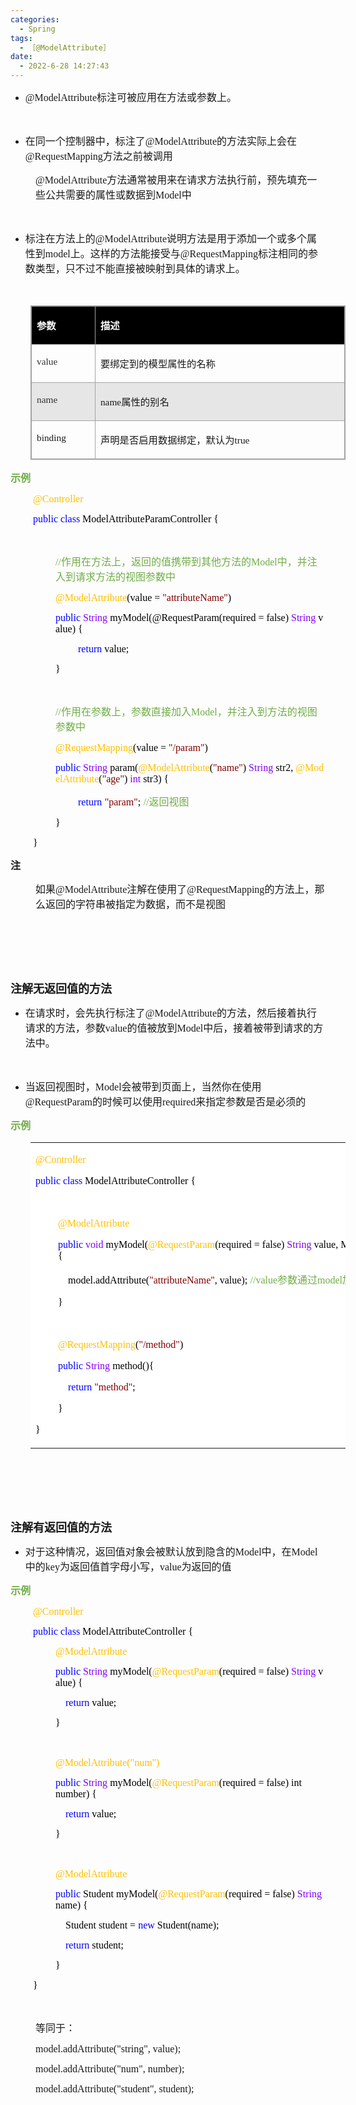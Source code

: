 ```yaml
---
categories:
  - Spring
tags:
  - ［@ModelAttribute］
date:
  - 2022-6-28 14:27:43
---
```


<ul style="list-style-type:disc">
    <li><span style="font-size:12.0pt"><span
                style="font-family:&quot;Comic Sans MS&quot;">@ModelAttribute</span></span><span
            style="font-size:12.0pt"><span
                style="font-family:&quot;Microsoft YaHei UI&quot;">标注可被应用在方法或参数上。</span></span></li>
</ul>
<p><span style="font-size:12.0pt"><span style="font-family:&quot;Microsoft YaHei UI&quot;">&nbsp;</span></span></p>
<ul style="list-style-type:disc">
    <li><span style="font-size:12.0pt"><span
                style="font-family:&quot;Microsoft YaHei UI&quot;">在同一个控制器中，标注了</span></span><span
            style="font-size:12.0pt"><span
                style="font-family:&quot;Comic Sans MS&quot;">@ModelAttribute</span></span><span
            style="font-size:12.0pt"><span
                style="font-family:&quot;Microsoft YaHei UI&quot;">的方法实际上会在</span></span><span
            style="font-size:12.0pt"><span
                style="font-family:&quot;Comic Sans MS&quot;">@RequestMapping</span></span><span
            style="font-size:12.0pt"><span style="font-family:&quot;Microsoft YaHei UI&quot;">方法之前被调用</span></span></li>
</ul>
<p style="margin-left: 40px;"><span style="font-size:12.0pt"><span
            style="font-family:&quot;Comic Sans MS&quot;">@ModelAttribute</span><span
            style="font-family:&quot;Microsoft YaHei UI&quot;">方法通常被用来在请求方法执行前，预先填充一些公共需要的属性或数据到</span><span
            style="font-family:&quot;Comic Sans MS&quot;">Model</span><span
            style="font-family:&quot;Microsoft YaHei UI&quot;">中</span></span></p>
<p><span style="font-size:12.0pt"><span style="font-family:&quot;Microsoft YaHei UI&quot;">&nbsp;</span></span></p>
<ul style="list-style-type:disc">
    <li><span style="font-size:12.0pt"><span
                style="font-family:&quot;Microsoft YaHei UI&quot;">标注在方法上的</span></span><span
            style="font-size:12.0pt"><span
                style="font-family:&quot;Comic Sans MS&quot;">@ModelAttribute</span></span><span
            style="font-size:12.0pt"><span
                style="font-family:&quot;Microsoft YaHei UI&quot;">说明方法是用于添加一个或多个属性到</span></span><span
            style="font-size:12.0pt"><span style="font-family:&quot;Comic Sans MS&quot;">model</span></span><span
            style="font-size:12.0pt"><span
                style="font-family:&quot;Microsoft YaHei UI&quot;">上。这样的方法能接受与</span></span><span
            style="font-size:12.0pt"><span
                style="font-family:&quot;Comic Sans MS&quot;">@RequestMapping</span></span><span
            style="font-size:12.0pt"><span
                style="font-family:&quot;Microsoft YaHei UI&quot;">标注相同的参数类型，只不过不能直接被映射到具体的请求上。</span></span></li>
</ul>
<p><span style="font-size:12.0pt"><span style="font-family:&quot;Microsoft YaHei UI&quot;">&nbsp;</span></span></p>
<table summary="" cellspacing="0"
    style="border-collapse:collapse; border-color:#a3a3a3; border-style:solid; border-width:1px; margin-left:32px"
    class=" cke_show_border">
    <tbody>
        <tr>
            <td
                style="background-color:black; border-bottom:1px solid #a3a3a3; border-left:1px solid #a3a3a3; border-right:1px solid #a3a3a3; border-top:1px solid #a3a3a3; vertical-align:top; width:1.0034in">
                <p><span style="font-size:11.5pt"><span style="font-family:&quot;Microsoft YaHei UI&quot;"><span
                                style="color:white"><strong>参数</strong></span></span></span></p>
            </td>
            <td
                style="background-color:black; border-bottom:1px solid #a3a3a3; border-left:1px solid #a3a3a3; border-right:1px solid #a3a3a3; border-top:1px solid #a3a3a3; vertical-align:top; width:5.0659in">
                <p><span style="font-size:11.5pt"><span style="font-family:&quot;Microsoft YaHei UI&quot;"><span
                                style="color:white"><strong>描述</strong></span></span></span></p>
            </td>
        </tr>
        <tr>
            <td
                style="border-bottom:1px solid #a3a3a3; border-left:1px solid #a3a3a3; border-right:1px solid #a3a3a3; border-top:1px solid #a3a3a3; vertical-align:top; width:1.0034in">
                <p><span style="font-size:11.5pt"><span style="font-family:&quot;Comic Sans MS&quot;"><span
                                style="color:#333333">value</span></span></span></p>
            </td>
            <td
                style="border-bottom:1px solid #a3a3a3; border-left:1px solid #a3a3a3; border-right:1px solid #a3a3a3; border-top:1px solid #a3a3a3; vertical-align:top; width:5.0659in">
                <p><span style="font-size:11.5pt"><span
                            style="font-family:&quot;Microsoft YaHei UI&quot;">要绑定到的模型属性的名称</span></span></p>
            </td>
        </tr>
        <tr>
            <td
                style="background-color:#e7e6e6; border-bottom:1px solid #a3a3a3; border-left:1px solid #a3a3a3; border-right:1px solid #a3a3a3; border-top:1px solid #a3a3a3; vertical-align:top; width:1.0034in">
                <p><span style="font-size:11.5pt"><span style="font-family:&quot;Comic Sans MS&quot;"><span
                                style="color:#333333">name</span></span></span></p>
            </td>
            <td
                style="background-color:#e7e6e6; border-bottom:1px solid #a3a3a3; border-left:1px solid #a3a3a3; border-right:1px solid #a3a3a3; border-top:1px solid #a3a3a3; vertical-align:top; width:5.0659in">
                <p><span style="font-size:11.5pt"><span style="font-family:&quot;Comic Sans MS&quot;">name</span><span
                            style="font-family:&quot;Microsoft YaHei UI&quot;">属性的别名</span></span></p>
            </td>
        </tr>
        <tr>
            <td
                style="border-bottom:1px solid #a3a3a3; border-left:1px solid #a3a3a3; border-right:1px solid #a3a3a3; border-top:1px solid #a3a3a3; vertical-align:top; width:1.0034in">
                <p><span style="font-size:11.5pt"><span
                            style="font-family:&quot;Comic Sans MS&quot;">binding</span></span></p>
            </td>
            <td
                style="border-bottom:1px solid #a3a3a3; border-left:1px solid #a3a3a3; border-right:1px solid #a3a3a3; border-top:1px solid #a3a3a3; vertical-align:top; width:5.0659in">
                <p><span style="font-size:11.5pt"><span
                            style="font-family:&quot;Microsoft YaHei UI&quot;">声明是否启用数据绑定，默认为</span><span
                            style="font-family:&quot;Comic Sans MS&quot;">true</span></span></p>
            </td>
        </tr>
    </tbody>
</table>
<p><span style="font-size:12.0pt"><span style="font-family:&quot;Microsoft YaHei UI&quot;"><span
                style="color:#70ad47"><strong>示例</strong></span></span></span></p>
<p style="margin-left:36px"><span style="font-size:12.0pt"><span style="font-family:&quot;Comic Sans MS&quot;"><span
                style="color:#ffc000">@Controller</span></span></span></p>
<p style="margin-left:36px"><span style="font-size:12.0pt"><span style="font-family:&quot;Comic Sans MS&quot;"><span
                style="color:blue">public</span>&nbsp;<span style="color:blue">class</span><span
                style="color:black">&nbsp;ModelAttributeParamController&nbsp;{</span></span></span></p>
<p style="margin-left:36px"><span style="font-size:12.0pt"><span
            style="font-family:&quot;Microsoft YaHei&quot;">&nbsp;</span></span></p>
<p style="margin-left:72px"><span style="font-size:12.0pt"><span style="color:#70ad47"><span
                style="font-family:&quot;Comic Sans MS&quot;">//</span><span
                style="font-family:&quot;Microsoft YaHei UI&quot;">作用在方法上，返回的值携带到其他方法的</span><span
                style="font-family:&quot;Comic Sans MS&quot;">Model</span><span
                style="font-family:&quot;Microsoft YaHei UI&quot;">中，并注入到请求方法的视图参数中</span></span></span></p>
<p style="margin-left:72px"><span style="font-size:12.0pt"><span style="font-family:&quot;Comic Sans MS&quot;"><span
                style="color:#ffc000">@ModelAttribute</span><span style="color:black">(value&nbsp;=&nbsp;</span><span
                style="color:maroon">"attributeName"</span><span style="color:black">)</span></span></span></p>
<p style="margin-left:72px"><span style="font-size:12.0pt"><span style="font-family:&quot;Comic Sans MS&quot;"><span
                style="color:blue">public</span>&nbsp;<span style="color:#8000ff">String</span><span
                style="color:black">&nbsp;myModel(@RequestParam(required&nbsp;=&nbsp;false)&nbsp;</span><span
                style="color:#8000ff">String</span><span style="color:black">&nbsp;value)&nbsp;{</span></span></span>
</p>
<p style="margin-left:108px"><span style="font-size:12.0pt"><span style="font-family:&quot;Comic Sans MS&quot;"><span
                style="color:blue">return</span><span style="color:black">&nbsp;value;</span></span></span></p>
<p style="margin-left:72px"><span style="font-size:12.0pt"><span style="font-family:&quot;Comic Sans MS&quot;"><span
                style="color:black">}</span></span></span></p>
<p style="margin-left:72px"><span style="font-size:12.0pt"><span style="font-family:&quot;Comic Sans MS&quot;"><span
                style="color:black">&nbsp;</span></span></span></p>
<p style="margin-left:72px"><span style="font-size:12.0pt"><span style="color:#70ad47"><span
                style="font-family:&quot;Comic Sans MS&quot;">//</span><span
                style="font-family:&quot;Microsoft YaHei UI&quot;">作用在参数上，参数直接加入</span><span
                style="font-family:&quot;Comic Sans MS&quot;">Model</span><span
                style="font-family:&quot;Microsoft YaHei UI&quot;">，并注入到方法的视图参数中</span></span></span></p>
<p style="margin-left:72px"><span style="font-size:12.0pt"><span style="font-family:&quot;Comic Sans MS&quot;"><span
                style="color:#ffc000">@RequestMapping</span><span style="color:black">(value&nbsp;=&nbsp;</span><span
                style="color:maroon">"/param"</span><span style="color:black">)</span></span></span></p>
<p style="margin-left:72px"><span style="font-size:12.0pt"><span style="font-family:&quot;Comic Sans MS&quot;"><span
                style="color:blue">public</span>&nbsp;<span style="color:#8000ff">String</span><span
                style="color:black">&nbsp;param(</span><span style="color:#ffc000">@ModelAttribute</span><span
                style="color:black">(</span><span style="color:maroon">"name"</span><span
                style="color:black">)&nbsp;</span><span style="color:#8000ff">String</span><span
                style="color:black">&nbsp;str2,&nbsp;</span><span style="color:#ffc000">@ModelAttribute</span><span
                style="color:black">(</span><span style="color:maroon">"age"</span><span
                style="color:black">)&nbsp;</span><span style="color:#8000ff">int</span><span
                style="color:black">&nbsp;str3)&nbsp;{</span></span></span></p>
<p style="margin-left:108px"><span style="font-size:12.0pt"><span style="font-family:&quot;Comic Sans MS&quot;"><span
                style="color:blue">return</span></span>&nbsp;<span style="font-family:&quot;Comic Sans MS&quot;"><span
                style="color:maroon">"param"</span></span><span style="font-family:&quot;Comic Sans MS&quot;"><span
                style="color:black">;</span></span> <span style="font-family:&quot;Microsoft YaHei&quot;"><span
                style="color:#70ad47">//</span></span><span style="font-family:&quot;Microsoft YaHei&quot;"><span
                style="color:#70ad47">返回视图</span></span></span></p>
<p style="margin-left:72px"><span style="font-size:12.0pt"><span style="font-family:&quot;Comic Sans MS&quot;"><span
                style="color:black">}</span></span></span></p>
<p style="margin-left:36px"><span style="font-size:12.0pt"><span style="font-family:&quot;Comic Sans MS&quot;"><span
                style="color:black">}</span></span></span></p>
<p><span style="font-size:12.0pt"><span
            style="font-family:&quot;Microsoft YaHei UI&quot;"><strong>注</strong></span></span></p>
<p style="margin-left: 40px;"><span style="font-size:12.0pt"><span
            style="font-family:&quot;Microsoft YaHei UI&quot;">如果</span><span
            style="font-family:&quot;Comic Sans MS&quot;">@ModelAttribute</span><span
            style="font-family:&quot;Microsoft YaHei UI&quot;">注解在使用了</span><span
            style="font-family:&quot;Comic Sans MS&quot;">@RequestMapping</span><span
            style="font-family:&quot;Microsoft YaHei UI&quot;">的方法上，那么返回的字符串被指定为数据，而不是视图</span></span></p>
<p><span style="font-size:12.0pt"><span style="font-family:&quot;Microsoft YaHei UI&quot;">&nbsp;</span></span></p>
<p><span style="font-size:12.0pt"><span style="font-family:&quot;Microsoft YaHei UI&quot;">&nbsp;</span></span></p>
<p><span style="font-size:12.0pt"><span style="font-family:&quot;Microsoft YaHei UI&quot;">&nbsp;</span></span></p>
<p><span style="font-size:13.5pt"><span
            style="font-family:&quot;Microsoft YaHei UI&quot;"><strong>注解无返回值的方法</strong></span></span></p>
<ul style="list-style-type:disc">
    <li><span style="font-size:12.0pt"><span
                style="font-family:&quot;Microsoft YaHei UI&quot;">在请求时，会先执行标注了</span></span><span
            style="font-size:12.0pt"><span
                style="font-family:&quot;Comic Sans MS&quot;">@ModelAttribute</span></span><span
            style="font-size:12.0pt"><span
                style="font-family:&quot;Microsoft YaHei UI&quot;">的方法，然后接着执行请求的方法，参数</span></span><span
            style="font-size:12.0pt"><span style="font-family:&quot;Comic Sans MS&quot;">value</span></span><span
            style="font-size:12.0pt"><span style="font-family:&quot;Microsoft YaHei UI&quot;">的值被放到</span></span><span
            style="font-size:12.0pt"><span style="font-family:&quot;Comic Sans MS&quot;">Model</span></span><span
            style="font-size:12.0pt"><span
                style="font-family:&quot;Microsoft YaHei UI&quot;">中后，接着被带到请求的方法中。</span></span></li>
</ul>
<p><span style="font-size:12.0pt"><span style="font-family:&quot;Microsoft YaHei UI&quot;">&nbsp;</span></span></p>
<ul style="list-style-type:disc">
    <li><span style="font-size:12.0pt"><span
                style="font-family:&quot;Microsoft YaHei UI&quot;">当返回视图时，</span></span><span
            style="font-size:12.0pt"><span style="font-family:&quot;Comic Sans MS&quot;">Model</span></span><span
            style="font-size:12.0pt"><span
                style="font-family:&quot;Microsoft YaHei UI&quot;">会被带到页面上，当然你在使用</span></span><span
            style="font-size:12.0pt"><span
                style="font-family:&quot;Comic Sans MS&quot;">@RequestParam</span></span><span
            style="font-size:12.0pt"><span style="font-family:&quot;Microsoft YaHei UI&quot;">的时候可以使用</span></span><span
            style="font-size:12.0pt"><span style="font-family:&quot;Comic Sans MS&quot;">required</span></span><span
            style="font-size:12.0pt"><span style="font-family:&quot;Microsoft YaHei UI&quot;">来指定参数是否是必须的</span></span>
    </li>
</ul>
<p><span style="font-size:12.0pt"><span style="font-family:&quot;Microsoft YaHei UI&quot;"><span
                style="color:#70ad47"><strong>示例</strong></span></span></span></p>
<table summary="" cellspacing="0"
    style="border-collapse:collapse; border-color:#a3a3a3; border-style:solid; border-width:0px; margin-left:32px"
    class=" cke_show_border">
    <tbody>
        <tr>
            <td
                style="background-color:white; border-bottom:0px; border-left:0px; border-right:0px; border-top:0px; vertical-align:top; width:6.9944in">
                <p><span style="font-size:12.0pt"><span style="font-family:&quot;Comic Sans MS&quot;"><span
                                style="color:#ffc000">@Controller</span></span></span></p>
                <p><span style="font-size:12.0pt"><span style="font-family:&quot;Comic Sans MS&quot;"><span
                                style="color:blue">public</span>&nbsp;<span style="color:blue">class</span><span
                                style="color:black">&nbsp;ModelAttributeController&nbsp;{</span></span></span></p>
                <p style="margin-left:36px"><span style="font-size:12.0pt"><span
                            style="font-family:&quot;Microsoft YaHei&quot;">&nbsp;</span></span></p>
                <p style="margin-left:36px"><span style="font-size:12.0pt"><span
                            style="font-family:&quot;Comic Sans MS&quot;"><span
                                style="color:#ffc000">@ModelAttribute</span></span></span></p>
                <p style="margin-left:36px"><span style="font-size:12.0pt"><span
                            style="font-family:&quot;Comic Sans MS&quot;"><span
                                style="color:blue">public</span>&nbsp;<span style="color:#8000ff">void</span><span
                                style="color:black">&nbsp;myModel(</span><span
                                style="color:#ffc000">@RequestParam</span><span
                                style="color:black">(required&nbsp;=&nbsp;false)&nbsp;</span><span
                                style="color:#8000ff">String</span>&nbsp;<span style="color:black">value</span><span
                                style="color:black">,&nbsp;Model&nbsp;model){</span></span></span></p>
                <p style="margin-left:36px"><span style="font-size:12.0pt"><span
                            style="font-family:&quot;Comic Sans MS&quot;"><span
                                style="color:black">&nbsp;&nbsp;&nbsp;&nbsp;model.addAttribute(</span></span><span
                            style="font-family:&quot;Comic Sans MS&quot;"><span
                                style="color:maroon">"attributeName"</span></span><span
                            style="font-family:&quot;Comic Sans MS&quot;"><span
                                style="color:black">,&nbsp;</span></span><span
                            style="font-family:&quot;Comic Sans MS&quot;"><span
                                style="color:black">value</span></span><span
                            style="font-family:&quot;Comic Sans MS&quot;"><span style="color:black">);</span></span>
                        <span style="font-family:&quot;Comic Sans MS&quot;"><span
                                style="color:#70ad47">//value</span></span><span
                            style="font-family:&quot;Microsoft YaHei UI&quot;"><span
                                style="color:#70ad47">参数通过</span></span><span
                            style="font-family:&quot;Comic Sans MS&quot;"><span
                                style="color:#70ad47">model</span></span><span
                            style="font-family:&quot;Microsoft YaHei UI&quot;"><span
                                style="color:#70ad47">加入视图</span></span></span></p>
                <p style="margin-left:36px"><span style="font-size:12.0pt"><span
                            style="font-family:&quot;Comic Sans MS&quot;"><span
                                style="color:black">}</span></span></span></p>
                <p style="margin-left:36px"><span style="font-size:12.0pt"><span
                            style="font-family:&quot;Comic Sans MS&quot;"><span
                                style="color:black">&nbsp;</span></span></span></p>
                <p style="margin-left:36px"><span style="font-size:12.0pt"><span
                            style="font-family:&quot;Comic Sans MS&quot;"><span
                                style="color:#ffc000">@RequestMapping</span><span style="color:black">(</span><span
                                style="color:maroon">"/method"</span><span style="color:black">)</span></span></span>
                </p>
                <p style="margin-left:36px"><span style="font-size:12.0pt"><span
                            style="font-family:&quot;Comic Sans MS&quot;"><span
                                style="color:blue">public</span>&nbsp;<span style="color:#8000ff">String</span><span
                                style="color:black">&nbsp;method(){</span></span></span></p>
                <p style="margin-left:36px"><span style="font-size:12.0pt"><span
                            style="font-family:&quot;Comic Sans MS&quot;">&nbsp;&nbsp;&nbsp;&nbsp;<span
                                style="color:blue">return</span>&nbsp;<span style="color:maroon">"method"</span><span
                                style="color:black">;</span></span></span></p>
                <p style="margin-left:36px"><span style="font-size:12.0pt"><span
                            style="font-family:&quot;Comic Sans MS&quot;"><span
                                style="color:black">}</span></span></span></p>
                <p><span style="font-size:12.0pt"><span style="font-family:&quot;Comic Sans MS&quot;"><span
                                style="color:black">}</span></span></span></p>
            </td>
        </tr>
    </tbody>
</table>
<p><span style="font-size:12.0pt"><span style="font-family:&quot;Microsoft YaHei UI&quot;"><span
                style="color:#70ad47">&nbsp;</span></span></span></p>
<p><span style="font-size:12.0pt"><span style="font-family:&quot;Microsoft YaHei UI&quot;"><span
                style="color:#70ad47">&nbsp;</span></span></span></p>
<p><span style="font-size:12.0pt"><span style="font-family:&quot;Microsoft YaHei UI&quot;"><span
                style="color:#70ad47">&nbsp;</span></span></span></p>
<p><span style="font-size:13.5pt"><span
            style="font-family:&quot;Microsoft YaHei UI&quot;"><strong>注解有返回值的方法</strong></span></span></p>
<ul>
    <li><span style="font-size:12.0pt"><span
                style="font-family:&quot;Microsoft YaHei UI&quot;">对于这种情况，返回值对象会被默认放到隐含的</span><span
                style="font-family:&quot;Comic Sans MS&quot;">Model</span><span
                style="font-family:&quot;Microsoft YaHei UI&quot;">中，在</span><span
                style="font-family:&quot;Comic Sans MS&quot;">Model</span><span
                style="font-family:&quot;Microsoft YaHei UI&quot;">中的</span><span
                style="font-family:&quot;Comic Sans MS&quot;">key</span><span
                style="font-family:&quot;Microsoft YaHei UI&quot;">为返回值首字母小写，</span><span
                style="font-family:&quot;Comic Sans MS&quot;">value</span><span
                style="font-family:&quot;Microsoft YaHei UI&quot;">为返回的值</span></span></li>
</ul>
<p><span style="font-size:12.0pt"><span style="font-family:&quot;Microsoft YaHei UI&quot;"><span
                style="color:#70ad47"><strong>示例</strong></span></span></span></p>
<p style="margin-left:36px"><span style="font-size:12.0pt"><span style="font-family:&quot;Comic Sans MS&quot;"><span
                style="color:#ffc000">@Controller</span></span></span></p>
<p style="margin-left:36px"><span style="font-size:12.0pt"><span style="font-family:&quot;Comic Sans MS&quot;"><span
                style="color:blue">public</span>&nbsp;<span style="color:blue">class</span><span
                style="color:black">&nbsp;ModelAttributeController&nbsp;{</span></span></span></p>
<p style="margin-left:72px"><span style="font-size:12.0pt"><span style="font-family:&quot;Comic Sans MS&quot;"><span
                style="color:#ffc000">@ModelAttribute</span></span></span></p>
<p style="margin-left:72px"><span style="font-size:12.0pt"><span style="font-family:&quot;Comic Sans MS&quot;"><span
                style="color:blue">public</span>&nbsp;<span style="color:#8000ff">String</span><span
                style="color:black">&nbsp;myModel(</span><span style="color:#ffc000">@RequestParam</span><span
                style="color:black">(required&nbsp;=&nbsp;false)&nbsp;</span><span
                style="color:#8000ff">String</span>&nbsp;<span style="color:black">value</span><span
                style="color:black">)&nbsp;{</span></span></span></p>
<p style="margin-left:72px"><span style="font-size:12.0pt"><span
            style="font-family:&quot;Comic Sans MS&quot;">&nbsp;&nbsp;&nbsp;&nbsp;<span
                style="color:blue">return</span>&nbsp;<span style="color:black">value</span><span
                style="color:black">;</span></span></span></p>
<p style="margin-left:72px"><span style="font-size:12.0pt"><span style="font-family:&quot;Comic Sans MS&quot;"><span
                style="color:black">}</span></span></span></p>
<p style="margin-left:72px"><span style="font-size:12.0pt"><span style="font-family:&quot;Comic Sans MS&quot;"><span
                style="color:black">&nbsp;</span></span></span></p>
<p style="margin-left:72px"><span style="font-size:12.0pt"><span style="font-family:&quot;Comic Sans MS&quot;"><span
                style="color:#ffc000">@ModelAttribute("num")</span></span></span></p>
<p style="margin-left:72px"><span style="font-size:12.0pt"><span style="font-family:&quot;Comic Sans MS&quot;"><span
                style="color:blue">public</span>&nbsp;<span style="color:#8000ff">String</span><span
                style="color:black">&nbsp;myModel(</span><span style="color:#ffc000">@RequestParam</span><span
                style="color:black">(required&nbsp;=&nbsp;false)&nbsp;</span><span style="color:black">int
                number</span><span style="color:black">)&nbsp;{</span></span></span></p>
<p style="margin-left:72px"><span style="font-size:12.0pt"><span
            style="font-family:&quot;Comic Sans MS&quot;">&nbsp;&nbsp;&nbsp;&nbsp;<span
                style="color:blue">return</span>&nbsp;<span style="color:black">value</span><span
                style="color:black">;</span></span></span></p>
<p style="margin-left:72px"><span style="font-size:12.0pt"><span style="font-family:&quot;Comic Sans MS&quot;"><span
                style="color:black">}</span></span></span></p>
<p style="margin-left:72px"><span style="font-size:12.0pt"><span
            style="font-family:&quot;Microsoft YaHei&quot;">&nbsp;</span></span></p>
<p style="margin-left:72px"><span style="font-size:12.0pt"><span style="font-family:&quot;Comic Sans MS&quot;"><span
                style="color:#ffc000">@ModelAttribute</span></span></span></p>
<p style="margin-left:72px"><span style="font-size:12.0pt"><span style="font-family:&quot;Comic Sans MS&quot;"><span
                style="color:blue">public</span><span style="color:black">&nbsp;Student&nbsp;myModel(</span><span
                style="color:#ffc000">@RequestParam</span><span
                style="color:black">(required&nbsp;=&nbsp;false)&nbsp;</span><span
                style="color:#8000ff">String</span>&nbsp;<span style="color:black">name</span><span
                style="color:black">)&nbsp;{</span></span></span></p>
<p style="margin-left:72px"><span style="font-size:12.0pt"><span style="font-family:&quot;Comic Sans MS&quot;"><span
                style="color:black">&nbsp;&nbsp;&nbsp;&nbsp;Student&nbsp;student&nbsp;=&nbsp;</span><span
                style="color:blue">new</span><span style="color:black">&nbsp;Student(</span><span
                style="color:black">name</span><span style="color:black">);</span></span></span></p>
<p style="margin-left:72px"><span style="font-size:12.0pt"><span
            style="font-family:&quot;Comic Sans MS&quot;">&nbsp;&nbsp;&nbsp;&nbsp;<span
                style="color:blue">return</span><span style="color:black">&nbsp;student;</span></span></span></p>
<p style="margin-left:72px"><span style="font-size:12.0pt"><span style="font-family:&quot;Comic Sans MS&quot;"><span
                style="color:black">}</span></span></span></p>
<p style="margin-left:36px"><span style="font-size:12.0pt"><span style="font-family:&quot;Comic Sans MS&quot;"><span
                style="color:black">}</span></span></span></p>
<p style="margin-left:36px"><span style="font-size:12.0pt"><span style="font-family:&quot;Comic Sans MS&quot;"><span
                style="color:black">&nbsp;</span></span></span></p>
<p style="margin-left: 40px;"><span style="font-size:12.0pt"><span
            style="font-family:&quot;Microsoft YaHei UI&quot;">等同于：</span></span></p>
<p style="margin-left: 40px;"><span style="font-size:12.0pt"><span
            style="font-family:&quot;Comic Sans MS&quot;">model.addAttribute("string", value);</span></span></p>
<p style="margin-left: 40px;"><span style="font-size:12.0pt"><span
            style="font-family:&quot;Comic Sans MS&quot;">model.addAttribute("num", number);</span></span></p>
<p style="margin-left: 40px;"><span style="font-size:12.0pt"><span
            style="font-family:&quot;Comic Sans MS&quot;">model.addAttribute("student", student);</span></span></p>
